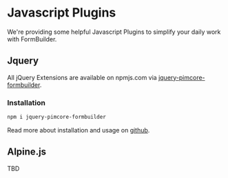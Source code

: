 # Javascript Plugins
We're providing some helpful Javascript Plugins to simplify your daily work with FormBuilder.

## Jquery
All jQuery Extensions are available on npmjs.com via [jquery-pimcore-formbuilder](https://www.npmjs.com/package/jquery-pimcore-formbuilder). 

### Installation
```bash
npm i jquery-pimcore-formbuilder
```

Read more about installation and usage on [github](https://github.com/dachcom-digital/jquery-pimcore-formbuilder).

## Alpine.js
TBD
